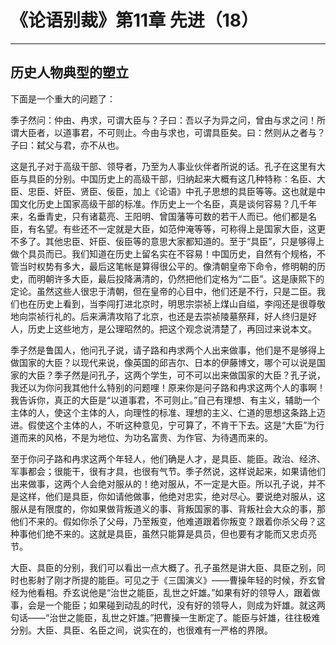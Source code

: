 # 《论语别裁》第11章 先进（18）

------

## 历史人物典型的塑立

下面是一个重大的问题了：

季子然问：仲由、冉求，可谓大臣与？子曰：吾以子为异之问，曾由与求之问！所谓大臣者，以道事君，不可则止。今由与求也，可谓具臣矣。曰：然则从之者与？子曰：弑父与君，亦不从也。

这是孔子对于高级干部、领导者，乃至为人事业伙伴者所说的话。孔子在这里有大臣与具臣的分别。中国历史上的高级干部，归纳起来大概有这几种特称：名臣、大臣、忠臣、奸臣、贤臣、佞臣，加上《论语》中孔子思想的具臣等等。这也就是中国文化历史上国家高级干部的标准。作历史上一个名臣，真是谈何容易？几千年来，名垂青史，只有诸葛亮、王阳明、曾国藩等可数的若干人而已。他们都是名臣，有名望。有些还不一定就是大臣，如范仲淹等等，可称得上是国家大臣，这更不多了。其他忠臣、奸臣、佞臣等的意思大家都知道的。至于“具臣”，只是够得上做个具员而已。我们知道在历史上留名实在不容易！中国历史，自然有个规格，不管当时权势有多大，最后这笔帐是算得很公平的。像清朝皇帝下命令，修明朝的历史，而明朝许多大臣，最后投降满清的，仍然把他们定格为“二臣”。这是康熙下的定论。虽然这些人很忠于清朝，但在皇帝的心目中，他们还是不行，只是二臣。我们也在历史上看到，当李闯打进北京时，明思宗崇祯上煤山自缢，李闯还是很尊敬地向崇祯行礼的。后来满清攻陷了北京，也还是去崇祯陵墓祭拜，好人终归是好人，历史上这些地方，是公理昭然的。把这个观念说清楚了，再回过来说本文。

季子然是鲁国人，他问孔子说，请子路和冉求两个人出来做事，他们是不是够得上做国家的大臣？以现代来说，像英国的邱吉尔、日本的伊藤博文，哪个可以说是国家的大臣？季子然是问孔子，这两个学生，可不可以出来做国家的大臣？孔子说，我还以为你问我其他什么特别的问题哩！原来你是问子路和冉求这两个人的事啊！我告诉你，真正的大臣是“以道事君，不可则止。”自己有理想、有主义，辅助一个主体的人，使这个主体的人，向理性的标准、理想的主义、仁道的思想这条路上迈进。假使这个主体的人，不听这种意见，宁可算了，不肯干下去。这是“大臣”为行道而来的风格，不是为地位、为功名富贵、为作官、为待遇而来的。

至于你问子路和冉求这两个年轻人，他们确是人才，是具臣、能臣。政治、经济、军事都会；很能干，很有才具，也很有气节。季子然说，这样说起来，如果请他们出来做事，这两个人会绝对服从的！绝对服从，不一定是大臣。所以孔子说，并不是这样，他们是具臣，你如请他做事，他绝对忠实，绝对尽心。要说绝对服从，这服从是有限度的，你如果做背叛道义的事、背叛国家的事、背叛社会大众的事，那他们不来的。假如你杀了父母，乃至叛变，他难道跟着你叛变？跟着你杀父母？这种事他们绝不来的。这就是具臣，虽然只能算是具员，但也要有才能而又忠贞亮节。

大臣、具臣的分别，我们可以看出一点大概了。孔子虽然是讲大臣、具臣之别，同时也影射了刚才所提的能臣。可见之于《三国演义》——曹操年轻的时候，乔玄曾经为他看相。乔玄说他是“治世之能臣，乱世之奸雄。”如果有好的领导人，跟着做事，会是一个能臣；如果碰到动乱的时代，没有好的领导人，则成为奸雄。就这两句话——“治世之能臣，乱世之奸雄。”把曹操一生断定了。能臣与奸雄，往往极难分别。大臣、具臣、名臣之间，说实在的，也很难有一严格的界限。

